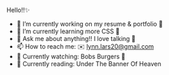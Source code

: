 Hello!!✨

- 🔭 I’m currently working on my resume & portfolio 📄
- 🌱 I’m currently learning more CSS 🎨
- 💬 Ask me about anything!! I love talking 🌙
- 📫 How to reach me: ✉️ lynn.lars20@gmail.com
- 🎥 Currently watching: Bobs Burgers 🍔
- 📖 Currently reading: Under The Banner Of Heaven 

